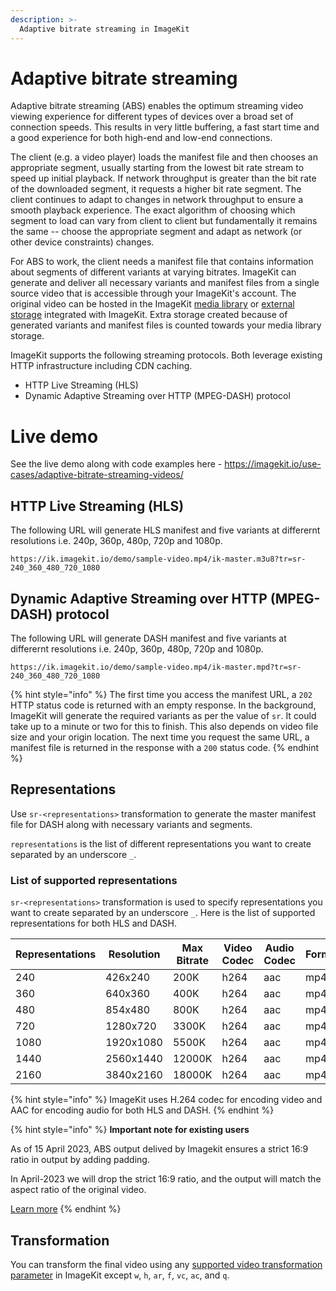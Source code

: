 ```yaml
---
description: >-
  Adaptive bitrate streaming in ImageKit
---
```


# Adaptive bitrate streaming

Adaptive bitrate streaming (ABS) enables the optimum streaming video viewing experience for different types of devices over a broad set of connection speeds. This results in very little buffering, a fast start time and a good experience for both high-end and low-end connections.

The client (e.g. a video player) loads the manifest file and then chooses an appropriate segment, usually starting from the lowest bit rate stream to speed up initial playback. If network throughput is greater than the bit rate of the downloaded segment, it requests a higher bit rate segment. The client continues to adapt to changes in network throughput to ensure a smooth playback experience. The exact algorithm of choosing which segment to load can vary from client to client but fundamentally it remains the same -- choose the appropriate segment and adapt as network (or other device constraints) changes.

For ABS to work, the client needs a manifest file that contains information about segments of different variants at varying bitrates. ImageKit can generate and deliver all necessary variants and manifest files from a single source video that is accessible through your ImageKit's account. The original video can be hosted in the ImageKit [media library](../media-library/README.md) or [external storage](../integration/configure-origin/README.md) integrated with ImageKit. Extra storage created because of generated variants and manifest files is counted towards your media library storage.

ImageKit supports the following streaming protocols. Both leverage existing HTTP infrastructure including CDN caching.

* HTTP Live Streaming (HLS)
* Dynamic Adaptive Streaming over HTTP (MPEG-DASH) protocol

# Live demo
See the live demo along with code examples here - https://imagekit.io/use-cases/adaptive-bitrate-streaming-videos/

## HTTP Live Streaming (HLS)
The following URL will generate HLS manifest and five variants at differernt resolutions i.e. 240p, 360p, 480p, 720p and 1080p.

```markup
https://ik.imagekit.io/demo/sample-video.mp4/ik-master.m3u8?tr=sr-240_360_480_720_1080
```

## Dynamic Adaptive Streaming over HTTP (MPEG-DASH) protocol
The following URL will generate DASH manifest and five variants at differernt resolutions i.e. 240p, 360p, 480p, 720p and 1080p.

```markup
https://ik.imagekit.io/demo/sample-video.mp4/ik-master.mpd?tr=sr-240_360_480_720_1080
```

{% hint style="info" %}
The first time you access the manifest URL, a `202` HTTP status code is returned with an empty response. In the background, ImageKit will generate the required variants as per the value of `sr`. It could take up to a minute or two for this to finish. This also depends on video file size and your origin location. The next time you request the same URL, a manifest file is returned in the response with a `200` status code.
{% endhint %}


## Representations
Use `sr-<representations>` transformation to generate the master manifest file for DASH along with necessary variants and segments.

`representations` is the list of different representations you want to create separated by an underscore `_`.

### List of supported representations

`sr-<representations>` transformation is used to specify representations you want to create separated by an underscore `_`. Here is the list of supported representations for both HLS and DASH.

| Representations | Resolution | Max Bitrate | Video Codec | Audio Codec | Format |
|-----------------|------------|-------------|-------------|-------------|--------|
| 240             | 426x240    | 200K        | h264        | aac         | mp4    |
| 360             | 640x360    | 400K        | h264        | aac         | mp4    |
| 480             | 854x480    | 800K        | h264        | aac         | mp4    |
| 720             | 1280x720   | 3300K       | h264        | aac         | mp4    |
| 1080            | 1920x1080  | 5500K       | h264        | aac         | mp4    |
| 1440            | 2560x1440  | 12000K      | h264        | aac         | mp4    |
| 2160            | 3840x2160  | 18000K      | h264        | aac         | mp4    |


{% hint style="info" %}
ImageKit uses H.264 codec for encoding video and AAC for encoding audio for both HLS and DASH.
{% endhint %}

{% hint style="info" %}
**Important note for existing users**

As of 15 April 2023, ABS output delived by Imagekit ensures a strict 16:9 ratio in output by adding padding.

In April-2023 we will drop the strict 16:9 ratio, and the output will match the aspect ratio of the original video.

[Learn more](../../limits-and-troubleshooting/modification-in-resizing-method-for-ABS-representations.md)
{% endhint %}

## Transformation

You can transform the final video using any [supported video transformation parameter](../video-transformation/resize-crop-and-other-common-video-transformations.md) in ImageKit except `w`, `h`, `ar`, `f`, `vc`, `ac`, and `q`.
